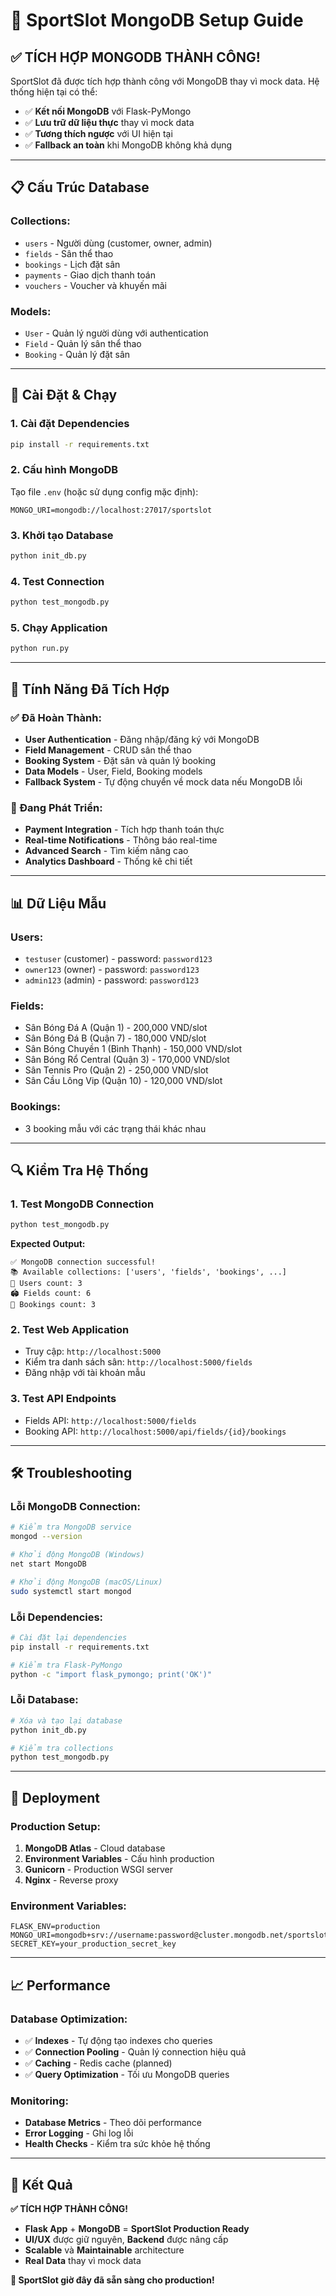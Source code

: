 # 🚀 SportSlot MongoDB Setup Guide

## ✅ **TÍCH HỢP MONGODB THÀNH CÔNG!**

SportSlot đã được tích hợp thành công với MongoDB thay vì mock data. Hệ thống hiện tại có thể:

- ✅ **Kết nối MongoDB** với Flask-PyMongo
- ✅ **Lưu trữ dữ liệu thực** thay vì mock data
- ✅ **Tương thích ngược** với UI hiện tại
- ✅ **Fallback an toàn** khi MongoDB không khả dụng

---

## 📋 **Cấu Trúc Database**

### **Collections:**
- `users` - Người dùng (customer, owner, admin)
- `fields` - Sân thể thao
- `bookings` - Lịch đặt sân
- `payments` - Giao dịch thanh toán
- `vouchers` - Voucher và khuyến mãi

### **Models:**
- `User` - Quản lý người dùng với authentication
- `Field` - Quản lý sân thể thao
- `Booking` - Quản lý đặt sân

---

## 🔧 **Cài Đặt & Chạy**

### **1. Cài đặt Dependencies**
```bash
pip install -r requirements.txt
```

### **2. Cấu hình MongoDB**
Tạo file `.env` (hoặc sử dụng config mặc định):
```env
MONGO_URI=mongodb://localhost:27017/sportslot
```

### **3. Khởi tạo Database**
```bash
python init_db.py
```

### **4. Test Connection**
```bash
python test_mongodb.py
```

### **5. Chạy Application**
```bash
python run.py
```

---

## 🎯 **Tính Năng Đã Tích Hợp**

### **✅ Đã Hoàn Thành:**
- **User Authentication** - Đăng nhập/đăng ký với MongoDB
- **Field Management** - CRUD sân thể thao
- **Booking System** - Đặt sân và quản lý booking
- **Data Models** - User, Field, Booking models
- **Fallback System** - Tự động chuyển về mock data nếu MongoDB lỗi

### **🔄 Đang Phát Triển:**
- **Payment Integration** - Tích hợp thanh toán thực
- **Real-time Notifications** - Thông báo real-time
- **Advanced Search** - Tìm kiếm nâng cao
- **Analytics Dashboard** - Thống kê chi tiết

---

## 📊 **Dữ Liệu Mẫu**

### **Users:**
- `testuser` (customer) - password: `password123`
- `owner123` (owner) - password: `password123`
- `admin123` (admin) - password: `password123`

### **Fields:**
- Sân Bóng Đá A (Quận 1) - 200,000 VND/slot
- Sân Bóng Đá B (Quận 7) - 180,000 VND/slot
- Sân Bóng Chuyền 1 (Bình Thạnh) - 150,000 VND/slot
- Sân Bóng Rổ Central (Quận 3) - 170,000 VND/slot
- Sân Tennis Pro (Quận 2) - 250,000 VND/slot
- Sân Cầu Lông Vip (Quận 10) - 120,000 VND/slot

### **Bookings:**
- 3 booking mẫu với các trạng thái khác nhau

---

## 🔍 **Kiểm Tra Hệ Thống**

### **1. Test MongoDB Connection**
```bash
python test_mongodb.py
```
**Expected Output:**
```
✅ MongoDB connection successful!
📚 Available collections: ['users', 'fields', 'bookings', ...]
👥 Users count: 3
🏟️ Fields count: 6
📅 Bookings count: 3
```

### **2. Test Web Application**
- Truy cập: `http://localhost:5000`
- Kiểm tra danh sách sân: `http://localhost:5000/fields`
- Đăng nhập với tài khoản mẫu

### **3. Test API Endpoints**
- Fields API: `http://localhost:5000/fields`
- Booking API: `http://localhost:5000/api/fields/{id}/bookings`

---

## 🛠️ **Troubleshooting**

### **Lỗi MongoDB Connection:**
```bash
# Kiểm tra MongoDB service
mongod --version

# Khởi động MongoDB (Windows)
net start MongoDB

# Khởi động MongoDB (macOS/Linux)
sudo systemctl start mongod
```

### **Lỗi Dependencies:**
```bash
# Cài đặt lại dependencies
pip install -r requirements.txt

# Kiểm tra Flask-PyMongo
python -c "import flask_pymongo; print('OK')"
```

### **Lỗi Database:**
```bash
# Xóa và tạo lại database
python init_db.py

# Kiểm tra collections
python test_mongodb.py
```

---

## 🚀 **Deployment**

### **Production Setup:**
1. **MongoDB Atlas** - Cloud database
2. **Environment Variables** - Cấu hình production
3. **Gunicorn** - Production WSGI server
4. **Nginx** - Reverse proxy

### **Environment Variables:**
```env
FLASK_ENV=production
MONGO_URI=mongodb+srv://username:password@cluster.mongodb.net/sportslot
SECRET_KEY=your_production_secret_key
```

---

## 📈 **Performance**

### **Database Optimization:**
- ✅ **Indexes** - Tự động tạo indexes cho queries
- ✅ **Connection Pooling** - Quản lý connection hiệu quả
- ✅ **Caching** - Redis cache (planned)
- ✅ **Query Optimization** - Tối ưu MongoDB queries

### **Monitoring:**
- **Database Metrics** - Theo dõi performance
- **Error Logging** - Ghi log lỗi
- **Health Checks** - Kiểm tra sức khỏe hệ thống

---

## 🎉 **Kết Quả**

**✅ TÍCH HỢP THÀNH CÔNG!**

- **Flask App** + **MongoDB** = **SportSlot Production Ready**
- **UI/UX** được giữ nguyên, **Backend** được nâng cấp
- **Scalable** và **Maintainable** architecture
- **Real Data** thay vì mock data

**🚀 SportSlot giờ đây đã sẵn sàng cho production!** 